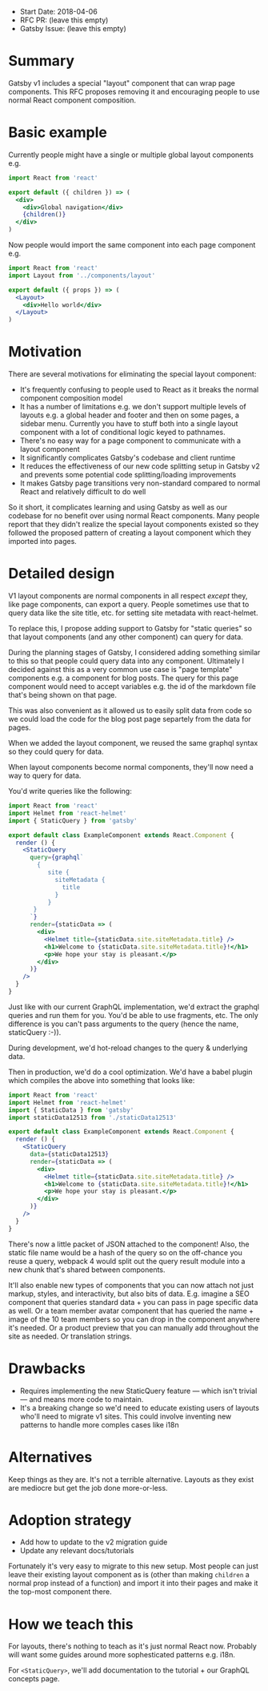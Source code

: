 - Start Date: 2018-04-06
- RFC PR: (leave this empty)
- Gatsby Issue: (leave this empty)

# Summary

Gatsby v1 includes a special "layout" component that can wrap page components.
This RFC proposes removing it and encouraging people to use normal React
component composition.

# Basic example

Currently people might have a single or multiple global layout components e.g.

```jsx
import React from 'react'

export default ({ children }) => (
  <div>
    <div>Global navigation</div>
    {children()}
  </div>
)
```

Now people would import the same component into each page component e.g.

```jsx
import React from 'react'
import Layout from '../components/layout'

export default ({ props }) => (
  <Layout>
    <div>Hello world</div>
  </Layout>
)
```

# Motivation

There are several motivations for eliminating the special layout component:

* It's frequently confusing to people used to React as it breaks the normal component composition model
* It has a number of limitations e.g. we don't support multiple levels of layouts e.g. a global header and footer and then on some pages, a sidebar menu. Currently you have to stuff both into a single layout component with a lot of
conditional logic keyed to pathnames.
* There's no easy way for a page component to communicate with a layout component
* It significantly complicates Gatsby's codebase and client runtime
* It reduces the effectiveness of our new code splitting setup in Gatsby v2 and prevents some potential code splitting/loading improvements
* It makes Gatsby page transitions very non-standard compared to normal React and relatively
difficult to do well

So it short, it complicates learning and using Gatsby as well as our codebase
for no benefit over using normal React components. Many people report that they
didn't realize the special layout components existed so they followed the
proposed pattern of creating a layout component which they imported into pages.

# Detailed design

V1 layout components are normal components in all respect *except* they, like
page components, can export a query. People sometimes use that to query data
like the site title, etc. for setting site metadata with react-helmet.

To replace this, I propose adding support to Gatsby for "static queries" so
that layout components (and any other component) can query for data.

During the planning stages of Gatsby, I considered adding something similar to
this so that people could query data into any component. Ultimately I decided
against this as a very common use case is "page template" components e.g.
a component for blog posts. The query for this page component would need to
accept variables e.g. the id of the markdown file that's being shown on that
page.

This was also convenient as it allowed us to easily split data from code so
we could load the code for the blog post page separtely from the data for pages.

When we added the layout component, we reused the same graphql syntax so they could
query for data.

When layout components become normal components, they'll now need a way to query
for data.

You'd write queries like the following:

```jsx
import React from 'react'
import Helmet from 'react-helmet'
import { StaticQuery } from 'gatsby'

export default class ExampleComponent extends React.Component {
  render () {
    <StaticQuery
      query={graphql`
        {
           site {
             siteMetadata {
               title
             }
           }
       }
      `}
      render={staticData => (
        <div>
          <Helmet title={staticData.site.siteMetadata.title} />
          <h1>Welcome to {staticData.site.siteMetadata.title}!</h1>
          <p>We hope your stay is pleasant.</p>
        </div>
      )}
    />
  }
}
```

Just like with our current GraphQL implementation, we'd extract the graphql queries and run them for you. You'd be able to use fragments, etc. The only difference is you can't pass arguments to the query (hence the name, staticQuery :-)).

During development, we'd hot-reload changes to the query & underlying data.

Then in production, we'd do a cool optimization. We'd have a babel plugin which compiles the above into something that looks like:

```jsx
import React from 'react'
import Helmet from 'react-helmet'
import { StaticData } from 'gatsby'
import staticData12513 from './staticData12513'

export default class ExampleComponent extends React.Component {
  render () {
    <StaticQuery
      data={staticData12513}
      render={staticData => (
        <div>
          <Helmet title={staticData.site.siteMetadata.title} />
          <h1>Welcome to {staticData.site.siteMetadata.title}!</h1>
          <p>We hope your stay is pleasant.</p>
        </div>
      )}
    />
  }
}
```

There's now a little packet of JSON attached to the component! Also, the static file name would be a hash of the query so on the off-chance you reuse a query, webpack 4 would split out the query result module into a new chunk that's shared between components.

It'll also enable new types of components that you can now attach not just markup, styles, and interactivity, but also bits of data. E.g. imagine a SEO component that queries standard data + you can pass in page specific data as well. Or a team member avatar component that has queried the name + image of the 10 team members so you can drop in the component anywhere it's needed. Or a product preview that you can manually add throughout the site as needed. Or translation strings.

# Drawbacks

* Requires implementing the new StaticQuery feature — which isn't trivial — and means
 more code to maintain.
* It's a breaking change so we'd need to educate existing users of layouts who'll need to migrate v1 sites.
 This could involve inventing new patterns to handle more comples cases like
 i18n

# Alternatives

Keep things as they are. It's not a terrible alternative. Layouts as they exist
are mediocre but get the job done more-or-less.

# Adoption strategy

* Add how to update to the v2 migration guide
* Update any relevant docs/tutorials

Fortunately it's very easy to migrate to this new setup. Most people
can just leave their existing layout component as is (other than making
`children` a normal prop instead of a function) and import it into their
pages and make it the top-most component there.

# How we teach this

For layouts, there's nothing to teach as it's just normal React now. Probably
will want some guides around more sophesticated patterns e.g. i18n.

For `<StaticQuery>`, we'll add documentation to the tutorial + our GraphQL
concepts page.
